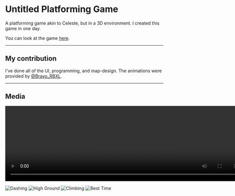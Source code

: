 # Untitled Platforming Game
A platforming game akin to Celeste, but in a 3D environment.
I created this game in one day.

You can look at the game [here](https://www.roblox.com/games/9549672163/Observation-Room-alpha-0-1-4).

----
## My contribution
I've done all of the UI, programming, and map-design.
The animations were provided by [@Bravo_RBXL](https://www.roblox.com/users/415495138/profile).

----
## Media

<video width="755" height="240" controls>
  <source src="https://i.gyazo.com/c7aff4ba1fc9f3f47df14c1742ab8770.mp4" type="video/mp4">
  Your browser does not support the video tag.
</video>

![Dashing](/Images/UPG1.jpg)
![High Ground](/Images/UPG2.jpg)
![Climbing](/Images/UPG3.jpg)
![Best Time](/Images/UPG4.jpg)